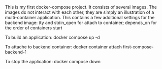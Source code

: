 This is my first docker-compose project.
It consists of several images. The images do not interact with each other, they are simply an illustration of a multi-container application.
This contains a few additional settings for the backend image:
	tty and stdin_open for attach to container;
	depends_on for the order of containers start

To build an application:
	docker compose up -d

To attache to backend container:
	docker container attach first-compose-backend-1

To stop the application:
	docker compose down